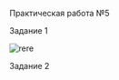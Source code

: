 Практическая работа №5

Задание 1

![rere](https://github.com/user-attachments/assets/657ce98a-8a1e-42ea-837f-0b06b0142edd)

Задание 2


